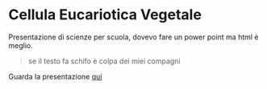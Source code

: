 # Cellula Eucariotica Vegetale
Presentazione di scienze per scuola, dovevo fare un power point ma html è meglio.
> se il testo fa schifo è colpa dei miei compagni

Guarda la presentazione [qui](https://seba.gq/cellula)
